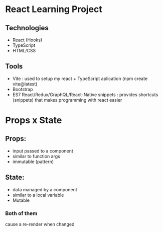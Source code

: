 # React Learning Project


## Technologies
- React (Hooks)
- TypeScript
- HTML/CSS

## Tools
- Vite : used to setup my react + TypeScript aplication (npm create vite@latest)
- Bootstrap
- ES7 React/Redux/GraphQL/React-Native snippets : provides shortcuts (snippets) that makes programming with react easier

# Props x State

## Props:
- input passed to a component
- similar to function args
- immutable (pattern)


## State:
- data managed by a component
- similar to a local variable
- Mutable

### Both of them
cause a re-render when changed